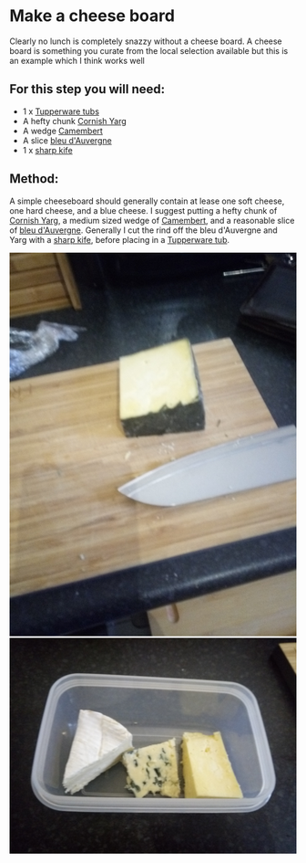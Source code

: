 [Tupperware tubs]:Parts/Tupperware.md
[Cornish Yarg]:missing
[Camembert]:missing
[bleu d'Auvergne]:missing
[sharp kife]:missing


# Make a cheese board

Clearly no lunch is completely snazzy without a cheese board. A cheese board is something you curate from the local selection available but this is an example which I think works well

## For this step you will need:

* 1 x  [Tupperware tubs]
* A hefty chunk [Cornish Yarg]
* A wedge [Camembert]
* A slice [bleu d'Auvergne]
* 1 x  [sharp kife]


## Method:

A simple cheeseboard should generally contain at lease one soft cheese, one hard cheese, and a blue cheese. I suggest putting a hefty chunk of [Cornish Yarg], a medium sized wedge of [Camembert], and a reasonable slice of [bleu d'Auvergne]. Generally I cut the rind off the bleu d'Auvergne and Yarg with a [sharp kife], before placing in a [Tupperware tub][Tupperware tubs].

![Cheese Rind](Ims/CheeseRind.jpg "Removing the rind") 
![](Ims/Cheese.jpg "") 